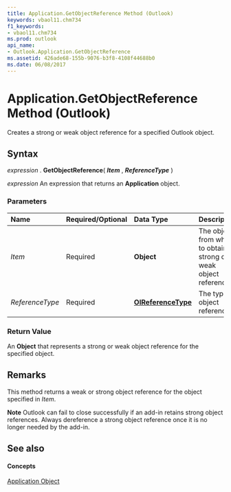```yaml
---
title: Application.GetObjectReference Method (Outlook)
keywords: vbaol11.chm734
f1_keywords:
- vbaol11.chm734
ms.prod: outlook
api_name:
- Outlook.Application.GetObjectReference
ms.assetid: 426ade68-155b-9076-b3f8-4108f44688b0
ms.date: 06/08/2017
---
```



# Application.GetObjectReference Method (Outlook)

Creates a strong or weak object reference for a specified Outlook object.


## Syntax

 _expression_ . **GetObjectReference**( **_Item_** , **_ReferenceType_** )

 _expression_ An expression that returns an **Application** object.


### Parameters



|**Name**|**Required/Optional**|**Data Type**|**Description**|
|:-----|:-----|:-----|:-----|
| _Item_|Required| **Object**|The object from which to obtain a strong or weak object reference.|
| _ReferenceType_|Required| **[OlReferenceType](olreferencetype-enumeration-outlook.md)**|The type of object reference.|

### Return Value

An **Object** that represents a strong or weak object reference for the specified object.


## Remarks

This method returns a weak or strong object reference for the object specified in  _Item_.


 **Note**  Outlook can fail to close successfully if an add-in retains strong object references. Always dereference a strong object reference once it is no longer needed by the add-in.


## See also


#### Concepts


[Application Object](application-object-outlook.md)

